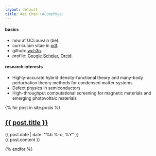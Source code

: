 ```yaml
---
layout: default
title: Wei Chen (#CompPhys)
---
```


#### basics
* now at UCLouvain (be).
* curriculum vitae in [pdf](cv.pdf).
* github: [wch3n](http://github.com/wch3n).
* profile: 
  [Google Scholar](https://scholar.google.com/citations?user=ouy6ESIAAAAJa),
  [Orcid](http://orcid.org/0000-0002-7496-0341).

#### research interests
- Highly-accurate hybrid density-functional theory 
  and many-body perturbation theory methods for condensed matter systems
- Defect physics in semiconductors
- High-throughput computational screening for magnetic materials and emerging photovoltaic materials

{% for post in site.posts %}

<article class='post'>
  <h1 class='post-title'>
    <a href="{{ site.path }}{{ post.url }}">
      {{ post.title }}
    </a>
  </h1>
  <div class="post-date">{{ post.date | date: "%b %-d, %Y" }}</div>
  {{ post.content }}
</article>

{% endfor %}

